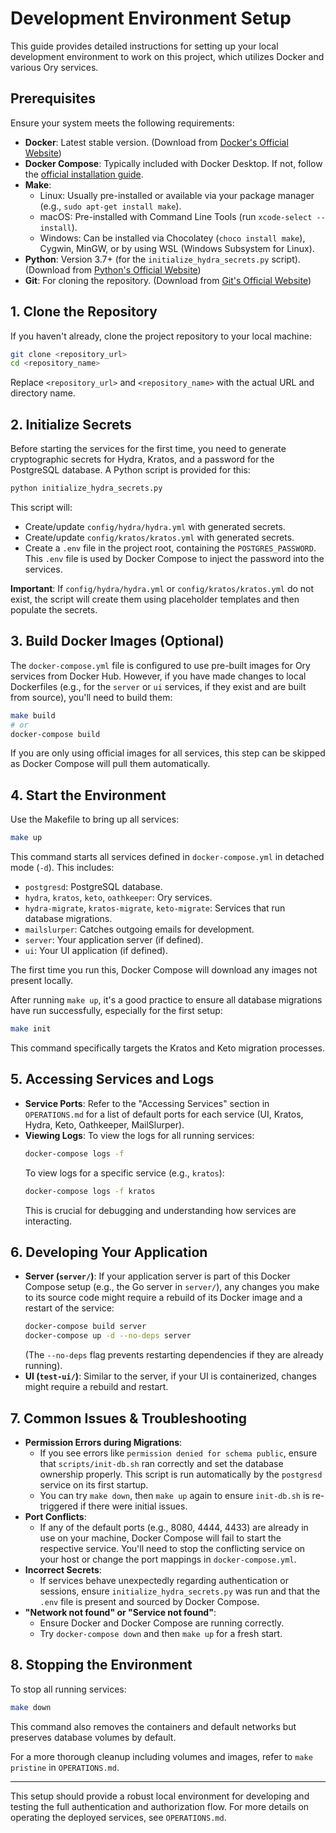 # Development Environment Setup

This guide provides detailed instructions for setting up your local development environment to work on this project, which utilizes Docker and various Ory services.

## Prerequisites

Ensure your system meets the following requirements:

-   **Docker**: Latest stable version. (Download from [Docker's Official Website](https://www.docker.com/products/docker-desktop))
-   **Docker Compose**: Typically included with Docker Desktop. If not, follow the [official installation guide](https://docs.docker.com/compose/install/).
-   **Make**:
    -   Linux: Usually pre-installed or available via your package manager (e.g., `sudo apt-get install make`).
    -   macOS: Pre-installed with Command Line Tools (run `xcode-select --install`).
    -   Windows: Can be installed via Chocolatey (`choco install make`), Cygwin, MinGW, or by using WSL (Windows Subsystem for Linux).
-   **Python**: Version 3.7+ (for the `initialize_hydra_secrets.py` script). (Download from [Python's Official Website](https://www.python.org/downloads/))
-   **Git**: For cloning the repository. (Download from [Git's Official Website](https://git-scm.com/downloads))

## 1. Clone the Repository

If you haven't already, clone the project repository to your local machine:

```bash
git clone <repository_url>
cd <repository_name>
```
Replace `<repository_url>` and `<repository_name>` with the actual URL and directory name.

## 2. Initialize Secrets

Before starting the services for the first time, you need to generate cryptographic secrets for Hydra, Kratos, and a password for the PostgreSQL database. A Python script is provided for this:

```bash
python initialize_hydra_secrets.py
```
This script will:
-   Create/update `config/hydra/hydra.yml` with generated secrets.
-   Create/update `config/kratos/kratos.yml` with generated secrets.
-   Create a `.env` file in the project root, containing the `POSTGRES_PASSWORD`. This `.env` file is used by Docker Compose to inject the password into the services.

**Important**: If `config/hydra/hydra.yml` or `config/kratos/kratos.yml` do not exist, the script will create them using placeholder templates and then populate the secrets.

## 3. Build Docker Images (Optional)

The `docker-compose.yml` file is configured to use pre-built images for Ory services from Docker Hub. However, if you have made changes to local Dockerfiles (e.g., for the `server` or `ui` services, if they exist and are built from source), you'll need to build them:

```bash
make build
# or
docker-compose build
```
If you are only using official images for all services, this step can be skipped as Docker Compose will pull them automatically.

## 4. Start the Environment

Use the Makefile to bring up all services:

```bash
make up
```
This command starts all services defined in `docker-compose.yml` in detached mode (`-d`). This includes:
-   `postgresd`: PostgreSQL database.
-   `hydra`, `kratos`, `keto`, `oathkeeper`: Ory services.
-   `hydra-migrate`, `kratos-migrate`, `keto-migrate`: Services that run database migrations.
-   `mailslurper`: Catches outgoing emails for development.
-   `server`: Your application server (if defined).
-   `ui`: Your UI application (if defined).

The first time you run this, Docker Compose will download any images not present locally.

After running `make up`, it's a good practice to ensure all database migrations have run successfully, especially for the first setup:
```bash
make init
```
This command specifically targets the Kratos and Keto migration processes.

## 5. Accessing Services and Logs

-   **Service Ports**: Refer to the "Accessing Services" section in `OPERATIONS.md` for a list of default ports for each service (UI, Kratos, Hydra, Keto, Oathkeeper, MailSlurper).
-   **Viewing Logs**: To view the logs for all running services:
    ```bash
    docker-compose logs -f
    ```
    To view logs for a specific service (e.g., `kratos`):
    ```bash
    docker-compose logs -f kratos
    ```
    This is crucial for debugging and understanding how services are interacting.

## 6. Developing Your Application

-   **Server (`server/`)**: If your application server is part of this Docker Compose setup (e.g., the Go server in `server/`), any changes you make to its source code might require a rebuild of its Docker image and a restart of the service:
    ```bash
    docker-compose build server
    docker-compose up -d --no-deps server
    ```
    (The `--no-deps` flag prevents restarting dependencies if they are already running).
-   **UI (`test-ui/`)**: Similar to the server, if your UI is containerized, changes might require a rebuild and restart.

## 7. Common Issues & Troubleshooting

-   **Permission Errors during Migrations**:
    -   If you see errors like `permission denied for schema public`, ensure that `scripts/init-db.sh` ran correctly and set the database ownership properly. This script is run automatically by the `postgresd` service on its first startup.
    -   You can try `make down`, then `make up` again to ensure `init-db.sh` is re-triggered if there were initial issues.
-   **Port Conflicts**:
    -   If any of the default ports (e.g., 8080, 4444, 4433) are already in use on your machine, Docker Compose will fail to start the respective service. You'll need to stop the conflicting service on your host or change the port mappings in `docker-compose.yml`.
-   **Incorrect Secrets**:
    -   If services behave unexpectedly regarding authentication or sessions, ensure `initialize_hydra_secrets.py` was run and that the `.env` file is present and sourced by Docker Compose.
-   **"Network not found" or "Service not found"**:
    -   Ensure Docker and Docker Compose are running correctly.
    -   Try `docker-compose down` and then `make up` for a fresh start.

## 8. Stopping the Environment

To stop all running services:

```bash
make down
```
This command also removes the containers and default networks but preserves database volumes by default.

For a more thorough cleanup including volumes and images, refer to `make pristine` in `OPERATIONS.md`.

---

This setup should provide a robust local environment for developing and testing the full authentication and authorization flow. For more details on operating the deployed services, see `OPERATIONS.md`.
